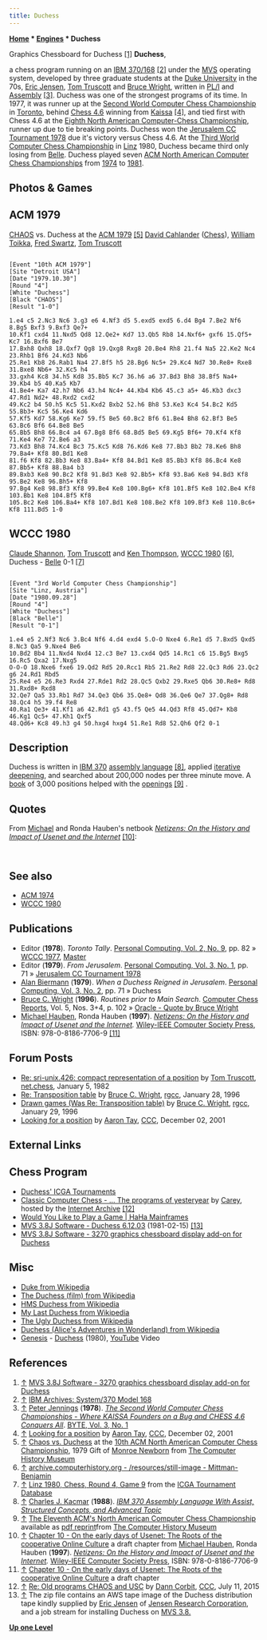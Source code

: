 ```yaml
---
title: Duchess
---
```

**[Home](Home "Home") * [Engines](Engines "Engines") * Duchess**

[](http://www.prycroft6.com.au/vs2sw/index.html#duch3270) Graphics Chessboard for Duchess <a id="cite-note-1" href="#cite-ref-1">[1]</a>
**Duchess**,

a chess program running on an [IBM 370/168](IBM_370 "IBM 370") <a id="cite-note-2" href="#cite-ref-2">[2]</a> under the [MVS](https://en.wikipedia.org/wiki/MVS) operating system, developed by three graduate students at the [Duke University](Duke_University "Duke University") in the 70s, [Eric Jensen](Eric_Jensen "Eric Jensen"), [Tom Truscott](Tom_Truscott "Tom Truscott") and [Bruce Wright](Bruce_Wright "Bruce Wright"), written in [PL/I](index.php?title=PL_1&action=edit&redlink=1 "PL 1 (page does not exist)") and [Assembly](Assembly "Assembly") <a id="cite-note-3" href="#cite-ref-3">[3]</a>. Duchess was one of the strongest programs of its time. In 1977, it was runner up at the [Second World Computer Chess Championship](WCCC_1977 "WCCC 1977") in [Toronto](https://en.wikipedia.org/wiki/Toronto), behind [Chess 4.6](</Chess_(Program)> "Chess (Program)") winning from [Kaissa](Kaissa "Kaissa") <a id="cite-note-4" href="#cite-ref-4">[4]</a>, and tied first with Chess 4.6 at the [Eighth North American Computer-Chess Championship](ACM_1977 "ACM 1977"), runner up due to tie breaking points. Duchess won the [Jerusalem CC Tournament 1978](Jerusalem_CC_Tournament_1978 "Jerusalem CC Tournament 1978") due it's victory versus Chess 4.6. At the [Third World Computer Chess Championship](WCCC_1980 "WCCC 1980") in [Linz](https://en.wikipedia.org/wiki/Linz) 1980, Duchess became third only losing from [Belle](Belle "Belle"). Duchess played seven [ACM North American Computer Chess Championships](ACM_North_American_Computer_Chess_Championship "ACM North American Computer Chess Championship") from [1974](ACM_1974 "ACM 1974") to [1981](ACM_1981 "ACM 1981").

## Photos & Games

## ACM 1979

[](http://www.computerhistory.org/chess/full_record.php?iid=stl-430b9bbe2be7f)
[CHAOS](CHAOS "CHAOS") vs. Duchess at the [ACM 1979](ACM_1979 "ACM 1979") <a id="cite-note-5" href="#cite-ref-5">[5]</a> [David Cahlander](David_Cahlander "David Cahlander") ([Chess](</Chess_(Program)> "Chess (Program)")), [William Toikka](William_Toikka "William Toikka"), [Fred Swartz](Fred_Swartz "Fred Swartz"), [Tom Truscott](Tom_Truscott "Tom Truscott")

```

[Event "10th ACM 1979"]
[Site "Detroit USA"]
[Date "1979.10.30"]
[Round "4"]
[White "Duchess"]
[Black "CHAOS"]
[Result "1-0"]

1.e4 c5 2.Nc3 Nc6 3.g3 e6 4.Nf3 d5 5.exd5 exd5 6.d4 Bg4 7.Be2 Nf6 8.Bg5 Bxf3 9.Bxf3 Qe7+ 
10.Kf1 cxd4 11.Nxd5 Qd8 12.Qe2+ Kd7 13.Qb5 Rb8 14.Nxf6+ gxf6 15.Qf5+ Kc7 16.Bxf6 Be7 
17.Bxh8 Qxh8 18.Qxf7 Qg8 19.Qxg8 Rxg8 20.Be4 Rh8 21.f4 Na5 22.Ke2 Nc4 23.Rhb1 Bf6 24.Kd3 Nb6 
25.Re1 Kb8 26.Rab1 Na4 27.Bf5 h5 28.Bg6 Nc5+ 29.Kc4 Nd7 30.Re8+ Rxe8 31.Bxe8 Nb6+ 32.Kc5 h4 
33.gxh4 Kc8 34.h5 Kd8 35.Bb5 Kc7 36.h6 a6 37.Bd3 Bh8 38.Bf5 Na4+ 39.Kb4 b5 40.Ka5 Kb7 
41.Be4+ Ka7 42.h7 Nb6 43.h4 Nc4+ 44.Kb4 Kb6 45.c3 a5+ 46.Kb3 dxc3 47.Rd1 Nd2+ 48.Rxd2 cxd2 
49.Kc2 b4 50.h5 Kc5 51.Kxd2 Bxb2 52.h6 Bh8 53.Ke3 Kc4 54.Bc2 Kd5 55.Bb3+ Kc5 56.Ke4 Kd6 
57.Kf5 Kd7 58.Kg6 Ke7 59.f5 Be5 60.Bc2 Bf6 61.Be4 Bh8 62.Bf3 Be5 63.Bc6 Bf6 64.Be8 Be5
65.Bb5 Bh8 66.Bc4 a4 67.Bg8 Bf6 68.Bd5 Be5 69.Kg5 Bf6+ 70.Kf4 Kf8 71.Ke4 Ke7 72.Be6 a3
73.Kd3 Bh8 74.Kc4 Bc3 75.Kc5 Kd8 76.Kd6 Ke8 77.Bb3 Bb2 78.Ke6 Bh8 79.Ba4+ Kf8 80.Bd1 Ke8 
81.f6 Kf8 82.Bb3 Ke8 83.Ba4+ Kf8 84.Bd1 Ke8 85.Bb3 Kf8 86.Bc4 Ke8 87.Bb5+ Kf8 88.Ba4 b3 
89.Bxb3 Ke8 90.Bc2 Kf8 91.Bd3 Ke8 92.Bb5+ Kf8 93.Ba6 Ke8 94.Bd3 Kf8 95.Be2 Ke8 96.Bh5+ Kf8 
97.Bg4 Ke8 98.Bf3 Kf8 99.Be4 Ke8 100.Bg6+ Kf8 101.Bf5 Ke8 102.Be4 Kf8 103.Bb1 Ke8 104.Bf5 Kf8 
105.Bc2 Ke8 106.Ba4+ Kf8 107.Bd1 Ke8 108.Be2 Kf8 109.Bf3 Ke8 110.Bc6+ Kf8 111.Bd5 1-0

```

## WCCC 1980

[](http://archive.computerhistory.org/resources/still-image/Mittman-Benjamin/)
[Claude Shannon](Claude_Shannon "Claude Shannon"), [Tom Truscott](Tom_Truscott "Tom Truscott") and [Ken Thompson](Ken_Thompson "Ken Thompson"), [WCCC 1980](WCCC_1980 "WCCC 1980") <a id="cite-note-6" href="#cite-ref-6">[6]</a>, Duchess - [Belle](Belle "Belle") 0-1 <a id="cite-note-7" href="#cite-ref-7">[7]</a>

```

[Event "3rd World Computer Chess Championship"]
[Site "Linz, Austria"]
[Date "1980.09.28"]
[Round "4"]
[White "Duchess"]
[Black "Belle"]
[Result "0-1"]

1.e4 e5 2.Nf3 Nc6 3.Bc4 Nf6 4.d4 exd4 5.O-O Nxe4 6.Re1 d5 7.Bxd5 Qxd5 8.Nc3 Qa5 9.Nxe4 Be6
10.Bd2 Bb4 11.Nxd4 Nxd4 12.c3 Be7 13.cxd4 Qd5 14.Rc1 c6 15.Bg5 Bxg5 16.Rc5 Qxa2 17.Nxg5 
O-O-O 18.Nxe6 fxe6 19.Qd2 Rd5 20.Rcc1 Rb5 21.Re2 Rd8 22.Qc3 Rd6 23.Qc2 g6 24.Rd1 Rbd5 
25.Re4 e5 26.Re3 Rxd4 27.Rde1 Rd2 28.Qc5 Qxb2 29.Rxe5 Qb6 30.Re8+ Rd8 31.Rxd8+ Rxd8 
32.Qe7 Qa5 33.Rb1 Rd7 34.Qe3 Qb6 35.Qe8+ Qd8 36.Qe6 Qe7 37.Qg8+ Rd8 38.Qc4 h5 39.f4 Re8
40.Ra1 Qe3+ 41.Kf1 a6 42.Rd1 g5 43.f5 Qe5 44.Qd3 Rf8 45.Qd7+ Kb8 46.Kg1 Qc5+ 47.Kh1 Qxf5
48.Qd6+ Kc8 49.h3 g4 50.hxg4 hxg4 51.Re1 Rd8 52.Qh6 Qf2 0-1

```

## Description

Duchess is written in [IBM 370](IBM_370 "IBM 370") [assembly language](Assembly "Assembly") <a id="cite-note-8" href="#cite-ref-8">[8]</a>, applied [iterative deepening](Iterative_Deepening "Iterative Deepening"), and searched about 200,000 nodes per three minute move. A [book](Opening_Book "Opening Book") of 3,000 positions helped with the [openings](Opening "Opening") <a id="cite-note-9" href="#cite-ref-9">[9]</a> .

## Quotes

From [Michael](https://en.wikipedia.org/wiki/Michael_Hauben) and Ronda Hauben's netbook *[Netizens: On the History and Impact of Usenet and the Internet](http://www.columbia.edu/~hauben/project_book.html)* <a id="cite-note-10" href="#cite-ref-10">[10]</a>:

```C++He (Truscott) and Wright created their program for an IBM System 370 Model 165  MVT/TSO mainframe computer system at Duke. It had three megabytes of main memory, which Truscott notes was later upgraded to "4 megabytes for a mere $100,000." That was, according to Truscott, "Pretty much the top of the line at the time. We did our development in batch mode," he remembers, "The source code was on [punched cards](https://en.wikipedia.org/wiki/Punched_card) and the compiled code was stored on disk." And in tournaments, he and Wright used the IBM time-sharing mode TSO.

```

```C++The first computer chess tournament Truscott and Wright competed in was the North American Chess Championships held at the ACM Annual Conference in San Diego, California in November 1974. By then, Truscott was in his senior year at Duke. He and Wright named their chess program Duchess. 

```

## See also

- [ACM 1974](ACM_1974 "ACM 1974")
- [WCCC 1980](WCCC_1980#Duchess "WCCC 1980")

## Publications

- Editor (**1978**). *Toronto Tally*. [Personal Computing, Vol. 2, No. 9](Personal_Computing#2_9 "Personal Computing"), pp. 82 » [WCCC 1977](WCCC_1977 "WCCC 1977"), [Master](Master "Master")
- Editor (**1979**). *From Jerusalem*. [Personal Computing, Vol. 3, No. 1](Personal_Computing#3_1 "Personal Computing"), pp. 71 » [Jerusalem CC Tournament 1978](Jerusalem_CC_Tournament_1978 "Jerusalem CC Tournament 1978")
- [Alan Biermann](Alan_Biermann "Alan Biermann") (**1979**). *When a Duchess Reigned in Jerusalem*. [Personal Computing, Vol. 3, No. 2](Personal_Computing#3_2 "Personal Computing"), pp. 71 » Duchess
- [Bruce C. Wright](Bruce_Wright "Bruce Wright") (**1996**). *Routines prior to Main Search*. [Computer Chess Reports](Computer_Chess_Reports "Computer Chess Reports"), Vol. 5, Nos. 3+4, p. 102 » [Oracle - Quote by Bruce Wright](Oracle#BruceWright "Oracle")
- [Michael Hauben](https://en.wikipedia.org/wiki/Michael_Hauben), Ronda Hauben (**1997**). *[Netizens: On the History and Impact of Usenet and the Internet](http://www.columbia.edu/~hauben/project_book.html).* [Wiley-IEEE Computer Society Press](http://eu.wiley.com/WileyCDA/WileyTitle/productCd-0818677066.html), ISBN: 978-0-8186-7706-9 <a id="cite-note-11" href="#cite-ref-11">[11]</a>

## Forum Posts

- [Re: sri-unix.426: compact representation of a position](http://quux.org:70/Archives/usenet-a-news/NET.chess/82.01.05_duke.1553_net.chess.txt) by [Tom Truscott](Tom_Truscott "Tom Truscott"), [net.chess](http://quux.org:70/Archives/usenet-a-news/NET.chess), January 5, 1982
- [Re: Transposition table](http://groups.google.com/group/rec.games.chess.computer/msg/f198bd14c5b2b0d4) by [Bruce C. Wright](Bruce_Wright "Bruce Wright"), [rgcc](Computer_Chess_Forums "Computer Chess Forums"), January 28, 1996
- [Drawn games (Was Re: Transposition table)](http://groups.google.com/group/rec.games.chess.computer/msg/af359df4d8cd906b) by [Bruce C. Wright](Bruce_Wright "Bruce Wright"), [rgcc](Computer_Chess_Forums "Computer Chess Forums"), January 29, 1996
- [Looking for a position](https://www.stmintz.com/ccc/index.php?id=200064) by [Aaron Tay](Aaron_Tay "Aaron Tay"), [CCC](CCC "CCC"), December 02, 2001

## External Links

## Chess Program

- [Duchess' ICGA Tournaments](https://www.game-ai-forum.org/icga-tournaments/program.php?id=422)
- [Classic Computer Chess - ... The programs of yesteryear](http://web.archive.org/web/20071221115817/http://classicchess.googlepages.com/Chess.htm) by [Carey](Carey_Bloodworth "Carey Bloodworth"), hosted by the [Internet Archive](https://en.wikipedia.org/wiki/Internet_Archive) <a id="cite-note-12" href="#cite-ref-12">[12]</a>
- [Would You Like to Play a Game | HaHa Mainframes](https://mainframed.wordpress.com/2012/02/04/would-you-like-to-play-a-game/)
- [MVS 3.8J Software - Duchess 6.12.03](http://www.prycroft6.com.au/vs2sw/index.html#duchess) (1981-02-15) <a id="cite-note-13" href="#cite-ref-13">[13]</a>
- [MVS 3.8J Software - 3270 graphics chessboard display add-on for Duchess](http://www.prycroft6.com.au/vs2sw/index.html#duch3270)

## Misc

- [Duke from Wikipedia](https://en.wikipedia.org/wiki/Duke)
- [The Duchess (film) from Wikipedia](https://en.wikipedia.org/wiki/The_Duchess_%28film%29)
- [HMS Duchess from Wikipedia](https://en.wikipedia.org/wiki/HMS_Duchess)
- [My Last Duchess from Wikipedia](https://en.wikipedia.org/wiki/My_Last_Duchess)
- [The Ugly Duchess from Wikipedia](https://en.wikipedia.org/wiki/The_Ugly_Duchess)
- [Duchess (Alice's Adventures in Wonderland) from Wikipedia](https://en.wikipedia.org/wiki/Duchess_%28Alice%27s_Adventures_in_Wonderland%29)
- [Genesis](Category:Genesis "Category:Genesis") - [Duchess](<https://en.wikipedia.org/wiki/Duchess_(Genesis_song)>) (1980), [YouTube](https://en.wikipedia.org/wiki/YouTube) Video

## References

1. <a id="cite-ref-1" href="#cite-note-1">↑</a> [MVS 3.8J Software - 3270 graphics chessboard display add-on for Duchess](http://www.prycroft6.com.au/vs2sw/index.html#duch3270)
1. <a id="cite-ref-2" href="#cite-note-2">↑</a> [IBM Archives: System/370 Model 168](http://www-03.ibm.com/ibm/history/exhibits/mainframe/mainframe_PP3168.html)
1. <a id="cite-ref-3" href="#cite-note-3">↑</a> [Peter Jennings](Peter_Jennings "Peter Jennings") (**1978**). *[The Second World Computer Chess Championships - Where KAISSA Founders on a Bug and CHESS 4.6 Conquers All](http://archive.org/stream/byte-magazine-1978-01/1978_01_BYTE_03-01_The_Brains_of_Men_and_Machines#page/n107/mode/2up)*. [BYTE, Vol. 3, No. 1](Byte_Magazine#BYTE301 "Byte Magazine")
1. <a id="cite-ref-4" href="#cite-note-4">↑</a> [Looking for a position](https://www.stmintz.com/ccc/index.php?id=200064) by [Aaron Tay](Aaron_Tay "Aaron Tay"), [CCC](CCC "CCC"), December 02, 2001
1. <a id="cite-ref-5" href="#cite-note-5">↑</a> [Chaos vs. Duchess](http://www.computerhistory.org/chess/full_record.php?iid=stl-430b9bbe2be7f) at the [10th ACM North American Computer Chess Championship](ACM_1979 "ACM 1979"), 1979 Gift of [Monroe Newborn](Monroe_Newborn "Monroe Newborn") from [The Computer History Museum](The_Computer_History_Museum "The Computer History Museum")
1. <a id="cite-ref-6" href="#cite-note-6">↑</a> [archive.computerhistory.org - /resources/still-image - Mittman-Benjamin](http://archive.computerhistory.org/resources/still-image/Mittman-Benjamin/)
1. <a id="cite-ref-7" href="#cite-note-7">↑</a> [Linz 1980, Chess, Round 4, Game 9](https://www.game-ai-forum.org/icga-tournaments/round.php?tournament=68&round=4&id=9) from the [ICGA Tournament Database](https://www.game-ai-forum.org/icga-tournaments/)
1. <a id="cite-ref-8" href="#cite-note-8">↑</a> [Charles J. Kacmar](http://www.informatik.uni-trier.de/~ley/db/indices/a-tree/k/Kacmar:Charles_J=.html) (**1988**). *[IBM 370 Assembly Language With Assist, Structured Concepts, and Advanced Topic](http://www.amazon.com/Assembly-Language-Structured-Concepts-Advanced/dp/0134557425)*
1. <a id="cite-ref-9" href="#cite-note-9">↑</a> [The Eleventh ACM's North American Computer Chess Championship](http://www.computerhistory.org/chess/full_record.php?iid=doc-431614f6cdeeb) available as [pdf reprint](http://archive.computerhistory.org/projects/chess/related_materials/text/3-1%20and%203-2%20and%203-3.1980_11th_ACM_NACCC/The_Eleventh_ACMs_North_American_Computer_Chess_Championship.1980.062303015.sm.pdf)from [The Computer History Museum](The_Computer_History_Museum "The Computer History Museum")
1. <a id="cite-ref-10" href="#cite-note-10">↑</a> [Chapter 10 - On the early days of Usenet: The Roots of the cooperative Online Culture](http://www.columbia.edu/~rh120/ch106.x10) a draft chapter from [Michael Hauben](https://en.wikipedia.org/wiki/Michael_Hauben), Ronda Hauben (**1997**). *[Netizens: On the History and Impact of Usenet and the Internet](http://www.columbia.edu/~hauben/project_book.html).* [Wiley-IEEE Computer Society Press](http://eu.wiley.com/WileyCDA/WileyTitle/productCd-0818677066.html), ISBN: 978-0-8186-7706-9
1. <a id="cite-ref-11" href="#cite-note-11">↑</a> [Chapter 10 - On the early days of Usenet: The Roots of the cooperative Online Culture](http://www.columbia.edu/~rh120/ch106.x10) a draft chapter
1. <a id="cite-ref-12" href="#cite-note-12">↑</a> [Re: Old programs CHAOS and USC](http://www.talkchess.com/forum/viewtopic.php?t=56938&start=2) by [Dann Corbit](Dann_Corbit "Dann Corbit"), [CCC](CCC "CCC"), July 11, 2015
1. <a id="cite-ref-13" href="#cite-note-13">↑</a> The zip file contains an AWS tape image of the Duchess distribution tape kindly supplied by [Eric Jensen](Eric_Jensen "Eric Jensen") of [Jensen Research Corporation](http://www.jensenresearch.com/), and a job stream for installing Duchess on [MVS 3.8.](https://en.wikipedia.org/wiki/MVS)

**[Up one Level](Engines "Engines")**

